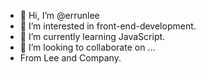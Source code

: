 - 👋 Hi, I’m @errunlee
- 👀 I’m interested in front-end-development.
- 🌱 I’m currently learning JavaScript.
- 💞️ I’m looking to collaborate on ...
-    From Lee and Company.

<!---
errunlee/errunlee is a ✨ special ✨ repository because its `README.md` (this file) appears on your GitHub profile.
You can click the Preview link to take a look at your changes.
--->

